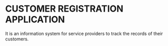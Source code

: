 # CUSTOMER REGISTRATION APPLICATION


It is an information system for service providers to track the records of their customers.
